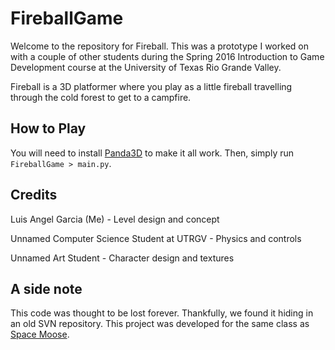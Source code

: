 ﻿# FireballGame

Welcome to the repository for Fireball. This was a prototype I worked on with a couple of other students during the Spring 2016 Introduction to Game Development course at the University of Texas Rio Grande Valley.

Fireball is a 3D platformer where you play as a little fireball travelling through the cold forest to get to a campfire.

## How to Play

You will need to install [Panda3D](https://www.panda3d.org/) to make it all work. Then, simply run ``FireballGame > main.py``.

## Credits

Luis Angel Garcia (Me) - Level design and concept

Unnamed Computer Science Student at UTRGV - Physics and controls

Unnamed Art Student - Character design and textures

## A side note

This code was thought to be lost forever. Thankfully, we found it hiding in an old SVN repository. This project was developed for the same class as [Space Moose](https://github.com/LAG1996/SpaceMoose).
